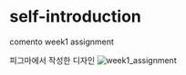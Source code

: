# self-introduction
comento week1 assignment

피그마에서 작성한 디자인
![week1_assignment](https://github.com/Yoonjin-Lee/self-introduction/assets/71547678/20f6846d-2bf4-4664-aa93-2c4fef394e49)
